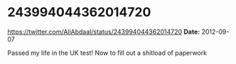 # 243994044362014720
https://twitter.com/AliAbdaal/status/243994044362014720
**Date:** 2012-09-07

Passed my life in the UK test! Now to fill out a shitload of paperwork
